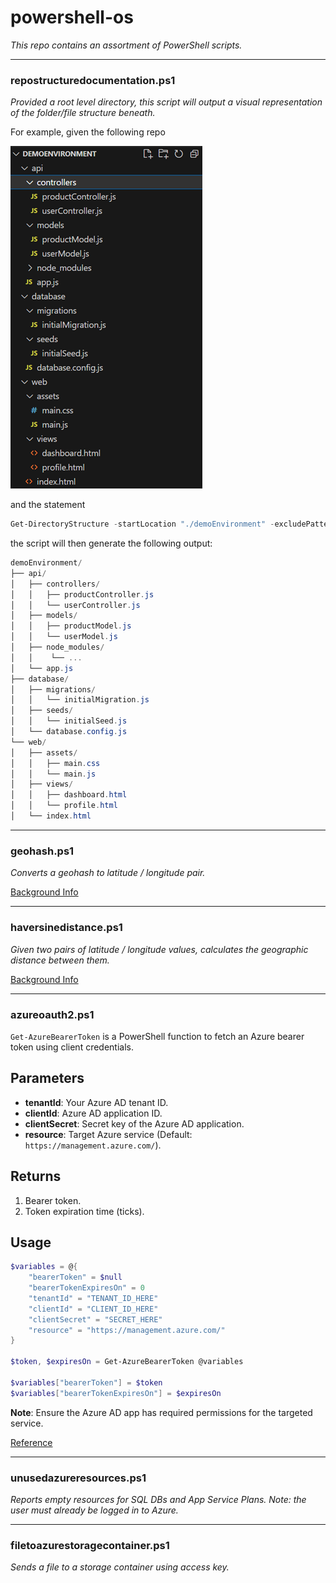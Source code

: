 # powershell-os  
*This repo contains an assortment of PowerShell scripts.*

---

### repostructuredocumentation.ps1

*Provided a root level directory, this script will output a visual representation of the folder/file structure beneath.*

For example, given the following repo

![Alt text](image.png)

and the statement 

```powershell
Get-DirectoryStructure -startLocation "./demoEnvironment" -excludePatterns @('*\node_modules\*') -summarizeFolders @('controllers', 'views')
```

the script will then generate the following output:

``` powershell
demoEnvironment/
├── api/
│   ├── controllers/
│   │   ├── productController.js
│   │   └── userController.js
│   ├── models/
│   │   ├── productModel.js
│   │   └── userModel.js
│   ├── node_modules/
│   │    └── ...
│   └── app.js
├── database/
│   ├── migrations/
│   │   └── initialMigration.js
│   ├── seeds/
│   │   └── initialSeed.js
│   └── database.config.js
└── web/
│   ├── assets/
│   │   ├── main.css
│   │   └── main.js
│   ├── views/
│   │   ├── dashboard.html
│   │   └── profile.html
│   └── index.html
```

---

### geohash.ps1

*Converts a geohash to latitude / longitude pair.*

[Background Info](https://en.wikipedia.org/wiki/Geohash)


---

### haversinedistance.ps1

*Given two pairs of latitude / longitude values, calculates the geographic distance between them.*

[Background Info](https://www.igismap.com/haversine-formula-calculate-geographic-distance-earth/)

---

### azureoauth2.ps1

`Get-AzureBearerToken` is a PowerShell function to fetch an Azure bearer token using client credentials.

## Parameters

- **tenantId**: Your Azure AD tenant ID.
- **clientId**: Azure AD application ID.
- **clientSecret**: Secret key of the Azure AD application.
- **resource**: Target Azure service (Default: `https://management.azure.com/`).

## Returns

1. Bearer token.
2. Token expiration time (ticks).

## Usage

```powershell
$variables = @{
    "bearerToken" = $null
    "bearerTokenExpiresOn" = 0
    "tenantId" = "TENANT_ID_HERE"
    "clientId" = "CLIENT_ID_HERE"
    "clientSecret" = "SECRET_HERE"
    "resource" = "https://management.azure.com/"
}

$token, $expiresOn = Get-AzureBearerToken @variables

$variables["bearerToken"] = $token
$variables["bearerTokenExpiresOn"] = $expiresOn
```

**Note**: Ensure the Azure AD app has required permissions for the targeted service.

[Reference](https://learn.microsoft.com/en-us/rest/api/azure/)

---

### unusedazureresources.ps1

*Reports empty resources for SQL DBs and App Service Plans. Note: the user must already be logged in to Azure.*

---

### filetoazurestoragecontainer.ps1

*Sends a file to a storage container using access key.*
